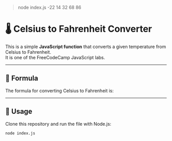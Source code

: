 > node index.js
-22
14
32
68
86


# 🌡️ Celsius to Fahrenheit Converter

This is a simple **JavaScript function** that converts a given temperature from Celsius to Fahrenheit.  
It is one of the FreeCodeCamp JavaScript labs.

---

## 📌 Formula
The formula for converting Celsius to Fahrenheit is:



---

## 🚀 Usage
Clone this repository and run the file with Node.js:

```bash
node index.js


